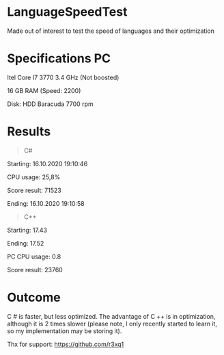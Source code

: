 # LanguageSpeedTest
Made out of interest to test the speed of languages and their optimization

# Specifications PC
Itel Core I7 3770 3.4 GHz (Not boosted)

16 GB RAM (Speed: 2200)

Disk: HDD Baracuda 7700 rpm

# Results
> C#

Starting: 16.10.2020 19:10:46

CPU usage: 25,8%

Score result: 71523

Ending: 16.10.2020 19:10:58

> C++

Starting: 17.43

Ending: 17.52

PC CPU usage: 0.8

Score result: 23760

# Outcome
C # is faster, but less optimized. The advantage of C ++ is in optimization, although it is 2 times slower (please note, I only recently started to learn it, so my implementation may be storing it).

Thx for support: https://github.com/r3xq1
